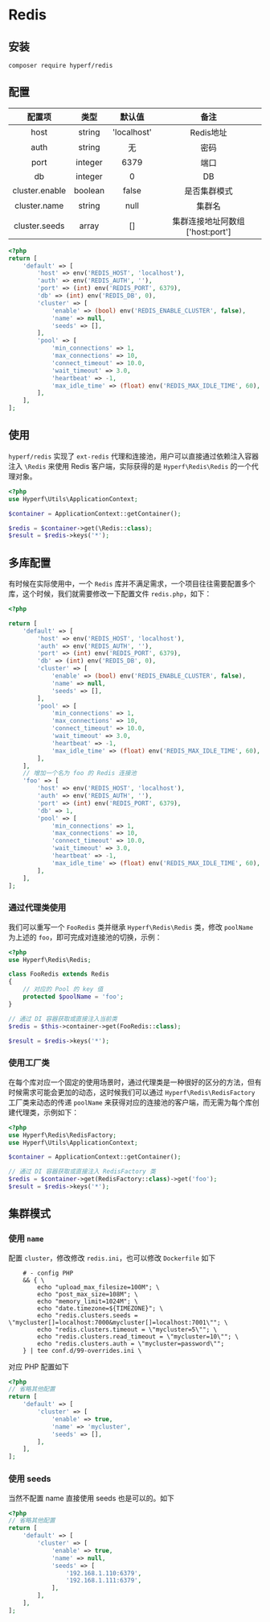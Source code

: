 # Redis

## 安装

```
composer require hyperf/redis
```

## 配置

|     配置项     |  类型   |   默认值    |               备注               |
|:--------------:|:-------:|:-----------:|:--------------------------------:|
|      host      | string  | 'localhost' |            Redis地址             |
|      auth      | string  |     无      |               密码               |
|      port      | integer |    6379     |               端口               |
|       db       | integer |      0      |                DB                |
| cluster.enable | boolean |    false    |           是否集群模式           |
|  cluster.name  | string  |    null     |              集群名              |
| cluster.seeds  |  array  |     []      | 集群连接地址阿数组 ['host:port'] |

```php
<?php
return [
    'default' => [
        'host' => env('REDIS_HOST', 'localhost'),
        'auth' => env('REDIS_AUTH', ''),
        'port' => (int) env('REDIS_PORT', 6379),
        'db' => (int) env('REDIS_DB', 0),
        'cluster' => [
            'enable' => (bool) env('REDIS_ENABLE_CLUSTER', false),
            'name' => null,
            'seeds' => [],
        ],
        'pool' => [
            'min_connections' => 1,
            'max_connections' => 10,
            'connect_timeout' => 10.0,
            'wait_timeout' => 3.0,
            'heartbeat' => -1,
            'max_idle_time' => (float) env('REDIS_MAX_IDLE_TIME', 60),
        ],
    ],
];

```

## 使用

`hyperf/redis` 实现了 `ext-redis` 代理和连接池，用户可以直接通过依赖注入容器注入 `\Redis` 来使用 Redis 客户端，实际获得的是 `Hyperf\Redis\Redis` 的一个代理对象。

```php
<?php
use Hyperf\Utils\ApplicationContext;

$container = ApplicationContext::getContainer();

$redis = $container->get(\Redis::class);
$result = $redis->keys('*');
```

## 多库配置

有时候在实际使用中，一个 `Redis` 库并不满足需求，一个项目往往需要配置多个库，这个时候，我们就需要修改一下配置文件 `redis.php`，如下：

```php
<?php

return [
    'default' => [
        'host' => env('REDIS_HOST', 'localhost'),
        'auth' => env('REDIS_AUTH', ''),
        'port' => (int) env('REDIS_PORT', 6379),
        'db' => (int) env('REDIS_DB', 0),
        'cluster' => [
            'enable' => (bool) env('REDIS_ENABLE_CLUSTER', false),
            'name' => null,
            'seeds' => [],
        ],
        'pool' => [
            'min_connections' => 1,
            'max_connections' => 10,
            'connect_timeout' => 10.0,
            'wait_timeout' => 3.0,
            'heartbeat' => -1,
            'max_idle_time' => (float) env('REDIS_MAX_IDLE_TIME', 60),
        ],
    ],
    // 增加一个名为 foo 的 Redis 连接池
    'foo' => [
        'host' => env('REDIS_HOST', 'localhost'),
        'auth' => env('REDIS_AUTH', ''),
        'port' => (int) env('REDIS_PORT', 6379),
        'db' => 1,
        'pool' => [
            'min_connections' => 1,
            'max_connections' => 10,
            'connect_timeout' => 10.0,
            'wait_timeout' => 3.0,
            'heartbeat' => -1,
            'max_idle_time' => (float) env('REDIS_MAX_IDLE_TIME', 60),
        ],
    ],
];

```

### 通过代理类使用

我们可以重写一个 `FooRedis` 类并继承 `Hyperf\Redis\Redis` 类，修改 `poolName` 为上述的 `foo`，即可完成对连接池的切换，示例：

```php
<?php
use Hyperf\Redis\Redis;

class FooRedis extends Redis
{
    // 对应的 Pool 的 key 值
    protected $poolName = 'foo';
}

// 通过 DI 容器获取或直接注入当前类
$redis = $this->container->get(FooRedis::class);

$result = $redis->keys('*');

```

### 使用工厂类

在每个库对应一个固定的使用场景时，通过代理类是一种很好的区分的方法，但有时候需求可能会更加的动态，这时候我们可以通过 `Hyperf\Redis\RedisFactory` 工厂类来动态的传递 `poolName` 来获得对应的连接池的客户端，而无需为每个库创建代理类，示例如下：

```php
<?php
use Hyperf\Redis\RedisFactory;
use Hyperf\Utils\ApplicationContext;

$container = ApplicationContext::getContainer();

// 通过 DI 容器获取或直接注入 RedisFactory 类
$redis = $container->get(RedisFactory::class)->get('foo');
$result = $redis->keys('*');
```

## 集群模式

### 使用 `name`
 
配置 `cluster`，修改修改 `redis.ini`，也可以修改 `Dockerfile` 如下

```
    # - config PHP
    && { \
        echo "upload_max_filesize=100M"; \
        echo "post_max_size=108M"; \
        echo "memory_limit=1024M"; \
        echo "date.timezone=${TIMEZONE}"; \
        echo "redis.clusters.seeds = \"mycluster[]=localhost:7000&mycluster[]=localhost:7001\""; \
        echo "redis.clusters.timeout = \"mycluster=5\""; \
        echo "redis.clusters.read_timeout = \"mycluster=10\""; \
        echo "redis.clusters.auth = \"mycluster=password\"";
    } | tee conf.d/99-overrides.ini \
```

对应 PHP 配置如下

```php
<?php
// 省略其他配置
return [
    'default' => [
        'cluster' => [
            'enable' => true,
            'name' => 'mycluster',
            'seeds' => [],
        ],
    ],
];
```

### 使用 seeds

当然不配置 name 直接使用 seeds 也是可以的。如下

```php
<?php
// 省略其他配置
return [
    'default' => [
        'cluster' => [
            'enable' => true,
            'name' => null,
            'seeds' => [
                '192.168.1.110:6379',
                '192.168.1.111:6379',
            ],
        ],
    ],
];
```